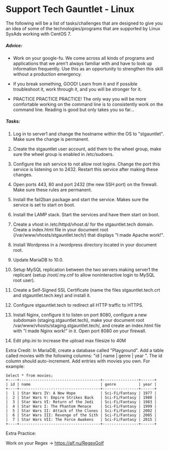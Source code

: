 # Support Tech Gauntlet - Linux

The following will be a list of tasks/challenges that are designed to give you an idea of some of the technologies/programs that are supported by Linux SysAds working with CentOS 7.

##### Advice:
* Work on your google-fu. We come across all kinds of programs and applications that we aren't always familiar with and have to look up information frequently. Use this as an opportunity to strengthen this skill without a production emergency.

* If you break something, GOOD! Learn from it and if possible troubleshoot it, work through it, and you will be stronger for it.

* PRACTICE PRACTICE PRACTICE! The only way you will be more comfortable working on the command line is to consistently work on the command line. Reading is good but only takes you so far...


##### Tasks:

1)  Log in to server1 and change the hostname within the OS to "stgauntlet". Make sure the change is permanent.

2)  Create the stgauntlet user account, add them to the wheel group, make sure the wheel group is enabled in /etc/sudoers.

3)  Configure the ssh service to not allow root logins. Change the port this service is listening on to 2432. Restart this service after making these changes.

4)  Open ports 443, 80 and port 2432 (the new SSH port) on the firewall. Make sure these rules are permanent.

5)  Install the fail2ban package and start the service. Makes sure the service is set to start on boot.

6)  Install the LAMP stack. Start the services and have them start on boot.

7)  Create a vhost in /etc/httpd/vhost.d/ for the stgauntlet.tech domain. Create a index.html file in your document root (/var/www/vhosts/stgauntlet.tech/) that displays "I made Apache work!".

8)  Install Wordpress in a /wordpress directory located in your document root.

9)  Update MariaDB to 10.0.

10) Setup MySQL replication between the two servers making server1 the replicant (setup /root/.my.cnf to allow noninteractive login to MySQL root user).

11) Create a Self-Signed SSL Certificate (name the files stgauntlet.tech.crt and stgauntlet.tech.key) and install it.

12) Configure stgauntlet.tech to redirect all HTTP traffic to HTTPS.

13) Install Nginx, configure it to listen on port 8080, configure a new subdomain (staging.stgauntlet.tech), make your document root /var/www/vhosts/staging.stgauntlet.tech/, and create an index.html file with "I made Nginx work!" in it. Open port 8080 on your firewall.

14) Edit php.ini to increase the upload max filesize to 40M

Extra Credit: In MariaDB, create a database called "Playground". Add a table called movies with the following columns: "id | name | genre | year ". The id column should auto-increment. Add entries with movies you own. For example:

```
Select * from movies;
+----+------------------------------------+----------------+------+
| id | name                               | genre          | year |
+----+------------------------------------+----------------+------+
|  1 | Star Wars IV: A New Hope           | Sci-Fi/Fantasy | 1977 |
|  2 | Star Wars V: Empire Strikes Back   | Sci-Fi/Fantasy | 1980 |
|  3 | Star Wars VI: Return of the Jedi   | Sci-Fi/Fantasy | 1983 |
|  4 | Star Wars I: The Phantom Menace    | Sci-Fi/Fantasy | 1999 |
|  5 | Star Wars II: Attack of the Clones | Sci-Fi/Fantasy | 2002 |
|  6 | Star Wars III: Revenge of the Sith | Sci-Fi/Fantasy | 2005 |
|  7 | Star Wars VII: The Force Awakens   | Sci-Fi/Fantasy | 2015 |
+----+------------------------------------+----------------+------+
```

Extra Practice:

Work on your Regex -> https://alf.nu/RegexGolf